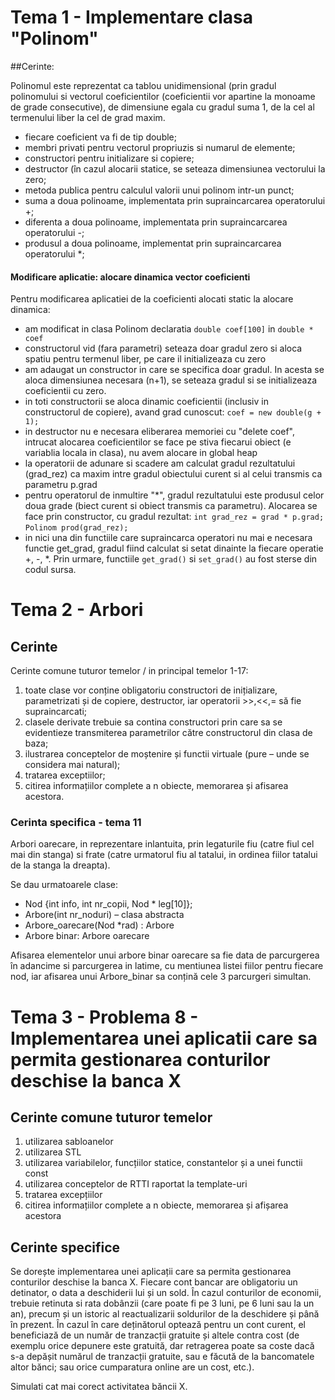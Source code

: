# Tema 1 - Implementare clasa "Polinom"

##Cerinte:

Polinomul este reprezentat ca tablou unidimensional (prin gradul polinomului si vectorul coeficientilor (coeficientii vor apartine la monoame de grade consecutive), de dimensiune egala cu gradul suma 1, de la cel al termenului liber la cel de grad maxim.

- fiecare coeficient va fi de tip double;
- membri privati pentru vectorul propriuzis si numarul de elemente;
- constructori pentru initializare si copiere;
- destructor (în cazul alocarii statice, se seteaza dimensiunea vectorului la zero;
- metoda publica pentru calculul valorii unui polinom intr-un punct;
- suma a doua polinoame, implementata prin supraincarcarea operatorului +;
- diferenta a doua polinoame, implementata prin supraincarcarea operatorului -;
- produsul a doua polinoame, implementat prin supraincarcarea operatorului *;

#### Modificare aplicatie: alocare dinamica vector coeficienti

Pentru modificarea aplicatiei de la coeficienti alocati static la alocare dinamica:

- am modificat in clasa Polinom declaratia `double coef[100]` in `double * coef`
- constructorul vid (fara parametri) seteaza doar gradul zero si aloca spatiu pentru termenul liber, pe care il initializeaza cu zero
- am adaugat un constructor in care se specifica doar gradul. In acesta se aloca dimensiunea necesara (n+1), se seteaza gradul si se initializeaza coeficientii cu zero.
- in toti constructorii se aloca dinamic coeficientii (inclusiv in constructorul de copiere), avand grad cunoscut: `coef = new double(g + 1);`
- in destructor nu e necesara eliberarea memoriei cu "delete coef", intrucat alocarea coeficientilor se face pe stiva fiecarui obiect (e variablia locala in clasa), nu avem alocare in global heap 
- la operatorii de adunare si scadere am calculat gradul rezultatului (grad_rez) ca maxim intre gradul obiectului curent si al celui transmis ca parametru p.grad
- pentru operatorul de inmultire "*", gradul rezultatului este produsul celor doua grade (biect curent si obiect transmis ca parametru). Alocarea se face prin constructor, cu gradul rezultat: `int grad_rez = grad * p.grad;` 
`Polinom prod(grad_rez);`
- in nici una din functiile care supraincarca operatori nu mai e necesara functie get_grad, gradul fiind calculat si setat dinainte la fiecare operatie +, -, *. Prin urmare, functiile  `get_grad()` si `set_grad()` au fost sterse din codul sursa.

# Tema 2 - Arbori

## Cerinte

Cerinte comune tuturor temelor / in principal temelor 1-17:

1. toate clase vor conține obligatoriu constructori de inițializare, parametrizati și de
copiere, destructor, iar operatorii >>,<<,= să fie supraincarcati;
2. clasele derivate trebuie sa contina constructori prin care sa se evidentieze transmiterea
parametrilor către constructorul din clasa de baza;
3. ilustrarea conceptelor de moștenire și functii virtuale (pure – unde se considera mai natural);
4. tratarea exceptiilor;
5. citirea informațiilor complete a n obiecte, memorarea și afisarea acestora.

### Cerinta specifica - tema 11

Arbori oarecare, in reprezentare inlantuita, prin legaturile fiu (catre fiul cel mai din stanga) si frate (catre urmatorul fiu al tatalui, in ordinea fiilor tatalui de la stanga la dreapta).

Se dau urmatoarele clase:

- Nod {int info, int nr_copii, Nod * leg[10]};
- Arbore(int nr_noduri) – clasa abstracta
- Arbore_oarecare(Nod *rad) : Arbore
- Arbore binar: Arbore oarecare

Afisarea elementelor unui arbore binar oarecare sa fie data de parcurgerea în adancime si parcurgerea in latime, cu mentiunea listei fiilor pentru fiecare nod, iar afisarea unui Arbore_binar sa conțină cele 3 parcurgeri simultan.

# Tema 3 - Problema 8 - Implementarea unei aplicatii care sa permita gestionarea conturilor deschise la banca X

## Cerinte comune tuturor temelor

1. utilizarea sabloanelor
2. utilizarea STL
3. utilizarea variabilelor, funcțiilor statice, constantelor și a unei functii const
4. utilizarea conceptelor de RTTI raportat la template-uri
5. tratarea excepțiilor
6. citirea informațiilor complete a n obiecte, memorarea și afișarea acestora

## Cerinte specifice

Se dorește implementarea unei aplicații care sa permita gestionarea conturilor
deschise la banca X. Fiecare cont bancar are obligatoriu un detinator, o data a deschiderii lui și un sold. În cazul conturilor de economii, trebuie retinuta si rata dobânzii (care poate fi pe 3 luni, pe 6 luni sau la un an), precum și un istoric al reactualizarii soldurilor de la deschidere și
până în prezent. În cazul în care deținătorul optează pentru un cont curent, el beneficiază de un număr de tranzacții gratuite și altele contra cost (de exemplu orice depunere este
gratuită, dar retragerea poate sa coste dacă s-a depășit numărul de tranzacții gratuite, sau e
făcută de la bancomatele altor bănci; sau orice cumparatura online are un cost, etc.).

Simulati cat mai corect activitatea băncii X.
